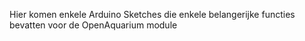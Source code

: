 Hier komen enkele Arduino Sketches die enkele belangerijke functies bevatten voor de OpenAquarium module
